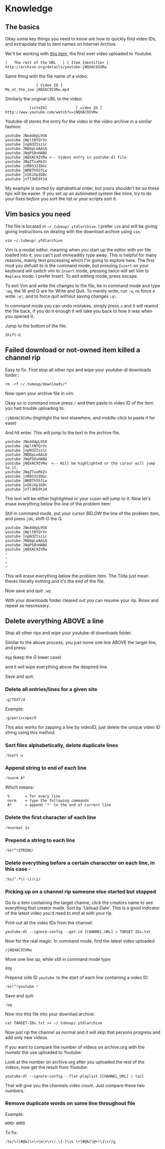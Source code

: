 # Knowledge

## The basics 

Okay some key things you need to know are how to quickly find video IDs, and extrapolate that to item names on Internet Archive.

We'll be working with [this item](http://archive.org/details/youtube-jNQXAC9IVRw), the first ever video uploaded to Youtube.

```
[   The rest of the URL   ] [ Item Identifier ]
http://archive.org/details/youtube-jNQXAC9IVRw
```
 
Same thing with the file name of a video:
```
              [ Video ID ]
Me_at_the_zoo-jNQXAC9IVRw.mp4
```

Similarly the original URL to the video:

```
           [siteID]             [ video ID ]
http://www.youtube.com/watch?v=jNQXAC9IVRw
```

Youtube-dl stores the entry for the video in the video archive in a similar fashion:

```
youtube JNo4d4pL9S8
youtube jNpltNfQrVs
youtube jnpN3ZIszic
youtube JNQOpLeAAiQ
youtube JNqPS0vHABU
youtube jNQXAC9IVRw <-- Videos entry in youtube-dl file
youtube JNqZTuxRkZs
youtube jnR0532IDGc
youtube jNRBTh55fLw
youtube jnSKiXp1G0c
youtube jnTl3KE9t24
```

My example is sorted by alphabetical order, but yours shouldn't be so these tips will be easier. 
If you set up an automated system like mine, try to do your fixes *before* you sort the list or your
scripts sort it.


## Vim basics you need

The file is located in `~/.tubeup/.ytdlarchive`. I prefer `vim` and will be giving giving instructions on dealing with the download archive using `vim`.

`vim ~/.tubeup/.ytdlarchive`

Vim is a modal editor, meaning when you start up the editor with yor file loaded into it, you can't just immeaditly type away.
This is helpful for many reasons, mainly text processing which I'm going to explore here. The first mod you defualt to is 
the command mode, but pressing `Insert` on your keyboard will switch vim to `Insert` mode, pressing twice will set 
Vim to `Replace` mode. I prefer Insert. To exit editing mode, press escape.

To exit Vim and write the changes to the file, be in command mode and type `:wq`, the W and Q are for Write and Quit.
To merely write, run `:w`, ro force a write `:w!`, and to force quit without saving changes `:q!`.

In command mode you can undo mistakes. simply press `u` and it will rewind the file back, if you do it enough it will
take you back to how it was when you opened it.

Jump to the bottom of the file:

`Shift-G`


## Failed download or not-owned item killed a channel rip

Easy to fix. First stop all other rips and wipe your youtube-dl downloads folder.:

`rm -rf ~/.tubeup/downloads/*`

Now open your archive file in vim.

Okay so in command move press `/` and then paste in video ID of the item you had trouble uploading to.

`/jNQXAC9IVRw` (highlight the text elsewhere, and middle-click to paste it for ease)

And hit enter. This will jump to the text in the archive file.

```
youtube JNo4d4pL9S8
youtube jNpltNfQrVs
youtube jnpN3ZIszic
youtube JNQOpLeAAiQ
youtube JNqPS0vHABU
youtube jNQXAC9IVRw  <-- Will be highlighted or the cursor will jump to it.
youtube JNqZTuxRkZs
youtube jnR0532IDGc
youtube jNRBTh55fLw
youtube jnSKiXp1G0c
youtube jnTl3KE9t24
```

The text will be either highlighted or your cusor will jump to it. Now let's erase everything below the line of the problem 
item:

Still in command mode, put your cursor *BELOW* the line of the problem item, and press `jdG`, shift-G the G. 


```
youtube JNo4d4pL9S8
youtube jNpltNfQrVs
youtube jnpN3ZIszic
youtube JNQOpLeAAiQ
youtube JNqPS0vHABU
youtube jNQXAC9IVRw 
~
~
~
~
```
This will erase everything below the problem item. The Tilda just mean theres literally nothing and it's the end of the file.

Now save and quit `:wq`

With your downloads folder cleared out you can resume your rip. Rinse and repeat as nescessary.

## Delete everything ABOVE a line

Stop all other rips and wipe your youtube-dl downloads folder.

Similar to the above process, you just move one line ABOVE the target line, and press:

`dgg` (keep the G lower case)

and it will wipe everything above the despired line.

Save and quit.

### Delete all entries/lines for a given site

`:g/TEXT/d`

Example:

`:g/periscope/d`

This also works for zapping a line by videoID, just delete the unique video ID string using this method.

### Sort files alphabetically, delete duplicate lines

`:%sort u`

### Append string to end of each line

```:%norm A*```

Which means:

```
 %       = for every line
 norm    = type the following commands
 A*      = append '*' to the end of current line
 ```

### Delete the first character of each line

`:%normal 1x`

### Prepend a string to each line

```:%s!^!STRING!```

### Delete everything before a certain characcter on each line, in this case -

`:%s/^.*\(-\)/\1/`


### Picking up on a channel rip someone else started but stopped

Go to a item containing the target channe, click the creators name to see everything that creator made. Sort by 'Upload Date'. This is a good indicator of the latest video you'd need to end at with your rip.

Print out all the video IDs from the channel:

`youtube-dl --ignore-config --get-id [CHANNEL_URL] > TARGET-IDs.txt`

Now for the real magic. In command mode. find the latest video uploaded

`/jNQXAC9IVRw`

Move one line up, while still in command mode type

`ddg`

Prepend side ID `youtube `to the start of each line containing a video ID:

`:%s!^!youtube !`

Save and quit:

`:wq`

Now mix this file into your downliad archive:

`cat TARGET-IDs.txt >> ~/.tubeup/.ytdlarchive`

Now just rip the channel as normal and it will skip that persons progress and add only new videos.

If you want to compare the number of videos on archive.org with the numebr the use uploaded to Youtube:

Look at the number on archive.org after you uploaded the rest of the videos, now get the result from Youtube:

`youtube-dl --ignore-config --flat-playlist [CHANNEL_URL] | tail`

That will give you the channels video count. Just compare these two numbers.


### Remove duplicate words on same line throughout file

Example:

`WORD WORD`

To fix:

`:%s/\([#@&]\=\<\w\+\>\).\{-}\zs \+[#@&]\@<!\1\>//g`

